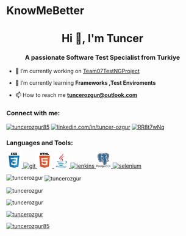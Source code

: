 # KnowMeBetter
<h1 align="center">Hi 👋, I'm Tuncer</h1>
<h3 align="center">A passionate Software Test Specialist from Turkiye</h3>


- 🔭 I’m currently working on [Team07TestNGProject](https://github.com/tuncerozgur/Team07TestNGProject)

- 🌱 I’m currently learning **Frameworks ,Test Enviroments**

- 📫 How to reach me **tuncerozgur@outlook.com**

<h3 align="left">Connect with me:</h3>
<p align="left">
<a href="https://twitter.com/tuncerozgur85" target="blank"><img align="center" src="https://raw.githubusercontent.com/rahuldkjain/github-profile-readme-generator/master/src/images/icons/Social/twitter.svg" alt="tuncerozgur85" height="30" width="40" /></a>
<a href="https://linkedin.com/in/linkedin.com/in/tuncer-ozgur" target="blank"><img align="center" src="https://raw.githubusercontent.com/rahuldkjain/github-profile-readme-generator/master/src/images/icons/Social/linked-in-alt.svg" alt="linkedin.com/in/tuncer-ozgur" height="30" width="40" /></a>
<a href="https://discord.gg/RR8t7wNq" target="blank"><img align="center" src="https://raw.githubusercontent.com/rahuldkjain/github-profile-readme-generator/master/src/images/icons/Social/discord.svg" alt="RR8t7wNq" height="30" width="40" /></a>
</p>

<h3 align="left">Languages and Tools:</h3>
<p align="left"> <a href="https://www.w3schools.com/css/" target="_blank" rel="noreferrer"> <img src="https://raw.githubusercontent.com/devicons/devicon/master/icons/css3/css3-original-wordmark.svg" alt="css3" width="40" height="40"/> </a> <a href="https://git-scm.com/" target="_blank" rel="noreferrer"> <img src="https://www.vectorlogo.zone/logos/git-scm/git-scm-icon.svg" alt="git" width="40" height="40"/> </a> <a href="https://www.w3.org/html/" target="_blank" rel="noreferrer"> <img src="https://raw.githubusercontent.com/devicons/devicon/master/icons/html5/html5-original-wordmark.svg" alt="html5" width="40" height="40"/> </a> <a href="https://www.java.com" target="_blank" rel="noreferrer"> <img src="https://raw.githubusercontent.com/devicons/devicon/master/icons/java/java-original.svg" alt="java" width="40" height="40"/> </a> <a href="https://www.jenkins.io" target="_blank" rel="noreferrer"> <img src="https://www.vectorlogo.zone/logos/jenkins/jenkins-icon.svg" alt="jenkins" width="40" height="40"/> </a> <a href="https://www.postgresql.org" target="_blank" rel="noreferrer"> <img src="https://raw.githubusercontent.com/devicons/devicon/master/icons/postgresql/postgresql-original-wordmark.svg" alt="postgresql" width="40" height="40"/> </a> <a href="https://www.selenium.dev" target="_blank" rel="noreferrer"> <img src="https://raw.githubusercontent.com/detain/svg-logos/780f25886640cef088af994181646db2f6b1a3f8/svg/selenium-logo.svg" alt="selenium" width="40" height="40"/> </a> </p>

<p><img align="left" src="https://github-readme-stats.vercel.app/api/top-langs?username=tuncerozgur&show_icons=true&locale=en&layout=compact" alt="tuncerozgur" /></p>

<p>&nbsp;<img align="center" src="https://github-readme-stats.vercel.app/api?username=tuncerozgur&show_icons=true&locale=en" alt="tuncerozgur" /></p>

<p><img align="center" src="https://github-readme-streak-stats.herokuapp.com/?user=tuncerozgur&" alt="tuncerozgur" /></p>

<p align="left"> <img src="https://komarev.com/ghpvc/?username=tuncerozgur&label=Profile%20views&color=0e75b6&style=flat" alt="tuncerozgur" /> </p>

<p align="left"> <a href="https://github.com/ryo-ma/github-profile-trophy"><img src="https://github-profile-trophy.vercel.app/?username=tuncerozgur" alt="tuncerozgur" /></a> </p>

<p align="left"> <a href="https://twitter.com/tuncerozgur85" target="blank"><img src="https://img.shields.io/twitter/follow/tuncerozgur85?logo=twitter&style=for-the-badge" alt="tuncerozgur85" /></a> </p>
